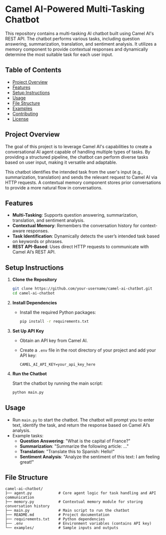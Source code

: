 # Camel AI-Powered Multi-Tasking Chatbot

This repository contains a multi-tasking AI chatbot built using Camel AI's REST API. The chatbot performs various tasks, including question answering, summarization, translation, and sentiment analysis. It utilizes a memory component to provide contextual responses and dynamically determine the most suitable task for each user input.

## Table of Contents
- [Project Overview](#project-overview)
- [Features](#features)
- [Setup Instructions](#setup-instructions)
- [Usage](#usage)
- [File Structure](#file-structure)
- [Examples](#examples)
- [Contributing](#contributing)
- [License](#license)

## Project Overview

The goal of this project is to leverage Camel AI's capabilities to create a conversational AI agent capable of handling multiple types of tasks. By providing a structured pipeline, the chatbot can perform diverse tasks based on user input, making it versatile and adaptable.

This chatbot identifies the intended task from the user's input (e.g., summarization, translation) and sends the relevant request to Camel AI via HTTP requests. A contextual memory component stores prior conversations to provide a more natural flow in conversations.

## Features

- **Multi-Tasking**: Supports question answering, summarization, translation, and sentiment analysis.
- **Contextual Memory**: Remembers the conversation history for context-aware responses.
- **Task Identification**: Dynamically detects the user’s intended task based on keywords or phrases.
- **REST API-Based**: Uses direct HTTP requests to communicate with Camel AI’s REST API.

## Setup Instructions

1. **Clone the Repository**

    ```bash
    git clone https://github.com/your-username/camel-ai-chatbot.git
    cd camel-ai-chatbot
    ```

2. **Install Dependencies**

    - Install the required Python packages:

      ```bash
      pip install -r requirements.txt
      ```

3. **Set Up API Key**

    - Obtain an API key from Camel AI.
    - Create a `.env` file in the root directory of your project and add your API key:

      ```plaintext
      CAMEL_AI_API_KEY=your_api_key_here
      ```

4. **Run the Chatbot**

    Start the chatbot by running the main script:

    ```bash
    python main.py
    ```

## Usage

- Run `main.py` to start the chatbot. The chatbot will prompt you to enter text, identify the task, and return the response based on Camel AI’s analysis.
- Example tasks:
    - **Question Answering**: "What is the capital of France?"
    - **Summarization**: "Summarize the following article: ..."
    - **Translation**: "Translate this to Spanish: Hello!"
    - **Sentiment Analysis**: "Analyze the sentiment of this text: I am feeling great!"

## File Structure

```plaintext
camel-ai-chatbot/
├── agent.py            # Core agent logic for task handling and API communication
├── memory.py           # Contextual memory module for storing conversation history
├── main.py             # Main script to run the chatbot
├── README.md           # Project documentation
├── requirements.txt    # Python dependencies
├── .env                # Environment variables (contains API key)
└── examples/           # Sample inputs and outputs
